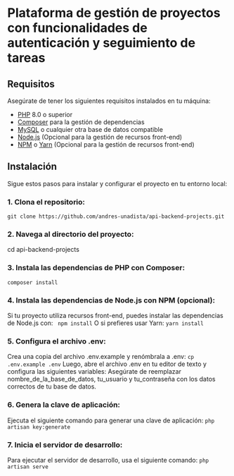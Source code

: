 # Plataforma de gestión de proyectos con funcionalidades de autenticación y seguimiento de tareas

## Requisitos

Asegúrate de tener los siguientes requisitos instalados en tu máquina:

- [PHP](https://www.php.net/) 8.0 o superior
- [Composer](https://getcomposer.org/) para la gestión de dependencias
- [MySQL](https://www.mysql.com/) o cualquier otra base de datos compatible
- [Node.js](https://nodejs.org/) (Opcional para la gestión de recursos front-end)
- [NPM](https://www.npmjs.com/) o [Yarn](https://yarnpkg.com/) (Opcional para la gestión de recursos front-end)

## Instalación

Sigue estos pasos para instalar y configurar el proyecto en tu entorno local:

### 1. **Clona el repositorio:**
   ``` git clone https://github.com/andres-unadista/api-backend-projects.git ```
### 2.	Navega al directorio del proyecto:
cd api-backend-projects
### 3.	Instala las dependencias de PHP con Composer:
```composer install```
### 4.	Instala las dependencias de Node.js con NPM (opcional):
Si tu proyecto utiliza recursos front-end, puedes instalar las dependencias de Node.js con:
 ``` npm install```
O si prefieres usar Yarn:
```yarn install```
### 5.	Configura el archivo .env:
Crea una copia del archivo .env.example y renómbrala a .env:
```cp .env.example .env```
Luego, abre el archivo .env en tu editor de texto y configura las siguientes variables:
Asegúrate de reemplazar nombre_de_la_base_de_datos, tu_usuario y tu_contraseña con los datos correctos de tu base de datos.
### 6.	Genera la clave de aplicación:
Ejecuta el siguiente comando para generar una clave de aplicación:
```php artisan key:generate```
### 7.	Inicia el servidor de desarrollo:
Para ejecutar el servidor de desarrollo, usa el siguiente comando:
```php artisan serve```
